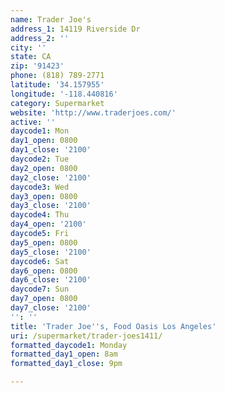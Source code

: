 ```yaml
---
name: Trader Joe's
address_1: 14119 Riverside Dr
address_2: ''
city: ''
state: CA
zip: '91423'
phone: (818) 789-2771
latitude: '34.157955'
longitude: '-118.440816'
category: Supermarket
website: 'http://www.traderjoes.com/'
active: ''
daycode1: Mon
day1_open: 0800
day1_close: '2100'
daycode2: Tue
day2_open: 0800
day2_close: '2100'
daycode3: Wed
day3_open: 0800
day3_close: '2100'
daycode4: Thu
day4_open: '2100'
daycode5: Fri
day5_open: 0800
day5_close: '2100'
daycode6: Sat
day6_open: 0800
day6_close: '2100'
daycode7: Sun
day7_open: 0800
day7_close: '2100'
'': ''
title: 'Trader Joe''s, Food Oasis Los Angeles'
uri: /supermarket/trader-joes1411/
formatted_daycode1: Monday
formatted_day1_open: 8am
formatted_day1_close: 9pm

---
```

